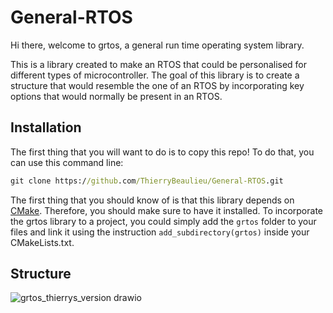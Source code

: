 # General-RTOS

Hi there, welcome to grtos, a general run time operating system library.

This is a library created to make an RTOS that could be personalised for different types of microcontroller. The goal of this library is to create a structure that would resemble the one of an RTOS by incorporating key options that would normally be present in an RTOS.

## Installation
The first thing that you will want to do is to copy this repo! To do that, you can use this command line:
```bat
git clone https://github.com/ThierryBeaulieu/General-RTOS.git
```
The first thing that you should know of is that this library depends on [CMake](https://cmake.org/install/). Therefore, you should make sure to have it installed. To incorporate the grtos library to a project, you could simply add the ```grtos``` folder to your files and link it using the instruction ```add_subdirectory(grtos)``` inside your CMakeLists.txt.

## Structure

![grtos_thierrys_version drawio](https://user-images.githubusercontent.com/46804791/208923876-aeaea3e8-e0a3-41ea-8369-c800b744fcf1.png)

